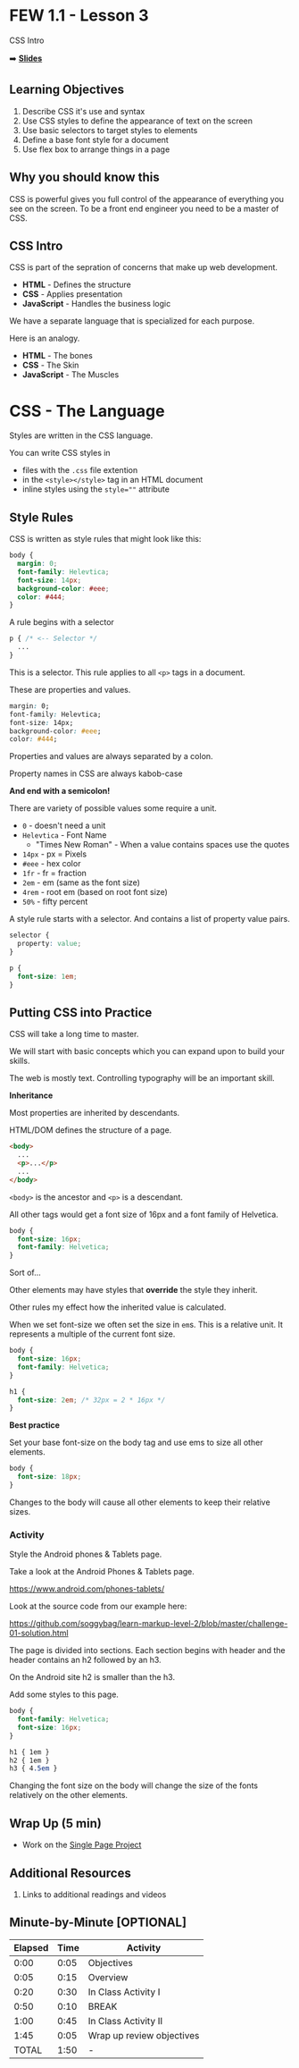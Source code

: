 <!-- .slide: data-background="./Images/header.svg" data-background-repeat="none" data-background-size="40% 40%" data-background-position="center 10%" class="header" -->
# FEW 1.1 - Lesson 3

<div>CSS Intro</div>

<!-- Put a link to the slides so that students can find them -->

➡️ [**Slides**](/Syllabus-Template/Slides/lesson1.html ':ignore')

<!-- > -->

## Learning Objectives

1. Describe CSS it's use and syntax
1. Use CSS styles to define the appearance of text on the screen
1. Use basic selectors to target styles to elements
1. Define a base font style for a document
1. Use flex box to arrange things in a page

<!-- > -->

## Why you should know this

CSS is powerful gives you full control of the appearance of everything you see on the screen. To be a front end engineer you need to be a master of CSS. 

<!-- > -->

## CSS Intro

<!-- > -->

CSS is part of the sepration of concerns that make up web development.

- **HTML** - Defines the structure
- **CSS** - Applies presentation 
- **JavaScript** - Handles the business logic

<!-- > -->

We have a separate language that is specialized for each purpose. 

<!-- > --> 

Here is an analogy. 

- **HTML** - The bones
- **CSS** - The Skin 
- **JavaScript** - The Muscles

<!-- > -->

# CSS - The Language

<!-- > -->

Styles are written in the CSS language. 

You can write CSS styles in

- files with the `.css` file extention
- in the `<style></style>` tag in an HTML document
- inline styles using the `style=""` attribute

<!-- > -->

## Style Rules

<!-- > -->

CSS is written as style rules that might look like this: 

```CSS 
body {
  margin: 0;
  font-family: Helevtica;
  font-size: 14px;
  background-color: #eee;
  color: #444;
}
```

<!-- > -->

A rule begins with a selector

```CSS 
p { /* <-- Selector */
  ...
}
```

This is a selector. This rule applies to all `<p>` tags in a document. 

<!-- > -->

These are properties and values. 

```CSS 
margin: 0;
font-family: Helevtica;
font-size: 14px;
background-color: #eee;
color: #444;
```

Properties and values are always separated by a colon. 

Property names in CSS are always kabob-case

**And end with a semicolon!**

<!-- > -->

There are variety of possible values some require a unit.  

- `0` - doesn't need a unit
- `Helevtica` - Font Name
  - "Times New Roman" - When a value contains spaces use the quotes
- `14px` - px = Pixels
- `#eee` - hex color
- `1fr` - fr = fraction
- `2em` - em (same as the font size)
- `4rem` - root em (based on root font size)
- `50%` - fifty percent

<!-- > -->

A style rule starts with a selector. And contains a list of property value pairs. 

```CSS
selector {
  property: value;
}

p {
  font-size: 1em;
}
```

<!-- > -->

## Putting CSS into Practice

<!-- > -->

CSS will take a long time to master. 

We will start with basic concepts which you can expand upon to build your skills. 

The web is mostly text. Controlling typography will be an important skill. 

<!-- > -->

**Inheritance** 

Most properties are inherited by descendants. 

HTML/DOM defines the structure of a page.

```HTML
<body>
  ...
  <p>...</p>
  ...
</body>
```

`<body>` is the ancestor and `<p>` is a descendant. 

<!-- > -->

All other tags would get a font size of 16px and a font family of Helvetica. 

```CSS
body {
  font-size: 16px;
  font-family: Helvetica;
}
```

Sort of...

Other elements may have styles that **override** the style they inherit. 

Other rules my effect how the inherited value is calculated.

<!-- > -->

When we set font-size we often set the size in `em`s. This is a relative unit. It represents a multiple of the current font size. 

```CSS
body {
  font-size: 16px;
  font-family: Helvetica;
}

h1 { 
  font-size: 2em; /* 32px = 2 * 16px */
}
```

<!-- > -->

**Best practice**

Set your base font-size on the body tag and use ems to size all other elements. 

```CSS
body {
  font-size: 18px;
}
```

Changes to the body will cause all other elements to keep their relative sizes. 

<!-- > -->

### Activity

<div>Style the Android phones & Tablets page.</div>

<!-- > -->

Take a look at the Android Phones & Tablets page. 

https://www.android.com/phones-tablets/

Look at the source code from our example here: 

https://github.com/soggybag/learn-markup-level-2/blob/master/challenge-01-solution.html

<!-- > -->

The page is divided into sections. Each section begins with header and the header contains an  h2 followed by an h3. 

On the Android site h2 is smaller than the h3. 

<!-- > -->

Add some styles to this page. 

```css
body {
  font-family: Helvetica;
  font-size: 16px;
}

h1 { 1em }
h2 { 1em }
h3 { 4.5em }
```

Changing the font size on the body will change the size of the fonts relatively on the other elements.

<!-- > -->

## Wrap Up (5 min)

- Work on the [Single Page Project](../assignments/assignment-01.md)

<!-- > -->

## Additional Resources

1. Links to additional readings and videos

<!-- > -->

## Minute-by-Minute [OPTIONAL]

| **Elapsed** | **Time**  | **Activity**              |
| ----------- | --------- | ------------------------- |
| 0:00        | 0:05      | Objectives                |
| 0:05        | 0:15      | Overview                  |
| 0:20        | 0:30      | In Class Activity I       |
| 0:50        | 0:10      | BREAK                     |
| 1:00        | 0:45      | In Class Activity II      |
| 1:45        | 0:05      | Wrap up review objectives |
| TOTAL       | 1:50      | -                         |
